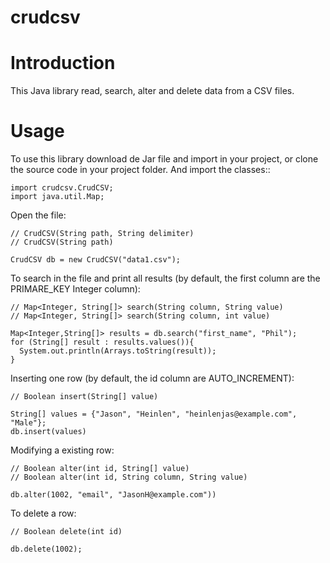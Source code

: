 # crudcsv

Introduction
============
This Java library read, search, alter and delete data from a CSV files.

Usage
=====
To use this library download de Jar file and import in your project, or clone the source code in your project folder. And import the classes::

    import crudcsv.CrudCSV;
    import java.util.Map;


Open the file:

    // CrudCSV(String path, String delimiter)
    // CrudCSV(String path)
    
    CrudCSV db = new CrudCSV("data1.csv");
    
To search in the file and print all results (by default, the first column are the PRIMARE_KEY Integer column):
    
    // Map<Integer, String[]> search(String column, String value)
    // Map<Integer, String[]> search(String column, int value)
    
    Map<Integer,String[]> results = db.search("first_name", "Phil");
    for (String[] result : results.values()){
      System.out.println(Arrays.toString(result));
    }
      
 
Inserting one row (by default, the id column are AUTO_INCREMENT):
    
    // Boolean insert(String[] value)
    
    String[] values = {"Jason", "Heinlen", "heinlenjas@example.com", "Male"}; 
    db.insert(values)
      
       
Modifying a existing row:
  
    // Boolean alter(int id, String[] value) 
    // Boolean alter(int id, String column, String value)
    
    db.alter(1002, "email", "JasonH@example.com"))
 
 
To delete a row:

    // Boolean delete(int id)
    
    db.delete(1002);
